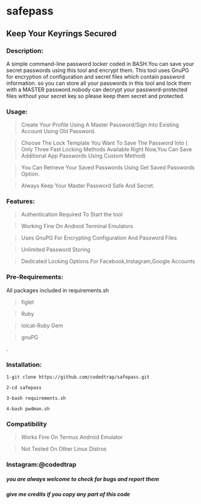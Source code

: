 # safepass

## Keep Your Keyrings Secured

### Description:

A simple command-line password locker coded in BASH.You can save your secret passwords using this tool and encrypt them.
This tool uses GnuPG for encryption of configuration and secret files which contain password information.
so you can store all your passwords in this tool and lock them with a MASTER password.nobody can decrypt your password-protected files without your secret key.so please keep them secret and protected.

### Usage:

>Create Your Profile Using A Master Password/Sign Into Existing Account Using Old Password.

>Choose The Lock Template You Want To Save The Password Into ( Only Three Fast Locking Methods Available Right Now,You Can Save Additional App Passwords Using Custom Method)

>You Can Retrieve Your Saved Passwords Using Get Saved Passwords Option.

>Always Keep Your Master Password Safe And Secret.

### Features:

>Authentication Required To Start the tool

>Working Fine On Android Terminal Emulators

>Uses GnuPG For Encrypting Configuration And Password Files

>Unlimited Password Storing

>Dedicated Locking Options For Facebook,Instagram,Google Accounts

### Pre-Requirements:

All packages included in requirements.sh

>figlet

>Ruby

>lolcat-Ruby Gem

>gnuPG

.
### Installation:
```
1-git clone https://github.com/codedtrap/safepass.git

2-cd safepass

3-bash requirements.sh

4-bash pwdman.sh

```

### Compatibility

>Works Fine On Termux Android Emulator

>Not Tested On Other Linux Distros





### Instagram:@codedtrap

##### you are always welcome to check for bugs and report them

##### give me credits if you copy any part of this code
